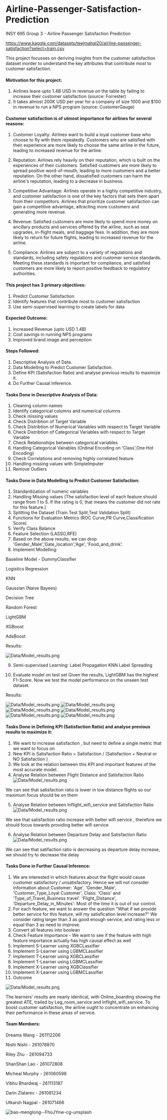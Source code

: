 # Airline-Passenger-Satisfaction-Prediction
INSY 695 Group 3 - Airline Passenger Satisfaction Prediction 

https://www.kaggle.com/datasets/teejmahal20/airline-passenger-satisfaction?select=train.csv

This project focusses on deriving insights from the customer satisfaction dataset inorder to understand the key attributes that contribute most to customer satisfaction.

#### Motivation for this project:

1. Airlines leave upto 1.4B USD in revenue on the table by failing to increase their customer satisfaction (source: Forrester)
2. It takes almost 200K USD per year for a company of size 1000 and $100 in revenue to run a NPS program (source: CustomerGauge)

#### Customer satisfaction is of utmost importance for airlines for several reasons:

1) Customer Loyalty: Airlines want to build a loyal customer base who choose to fly with them repeatedly. Customers who are satisfied with their experience are more likely to choose the same airline in the future, leading to increased revenue for the airline.

2) Reputation: Airlines rely heavily on their reputation, which is built on the experiences of their customers. Satisfied customers are more likely to spread positive word-of-mouth, leading to more customers and a better reputation. On the other hand, dissatisfied customers can harm the airline's reputation, leading to a decrease in business.

3) Competitive Advantage: Airlines operate in a highly competitive industry, and customer satisfaction is one of the key factors that sets them apart from their competitors. Airlines that prioritize customer satisfaction can gain a competitive advantage, attracting more customers and generating more revenue.

4) Revenue: Satisfied customers are more likely to spend more money on ancillary products and services offered by the airline, such as seat upgrades, in-flight meals, and baggage fees. In addition, they are more likely to return for future flights, leading to increased revenue for the airline.

5) Compliance: Airlines are subject to a variety of regulations and standards, including safety regulations and customer service standards. Meeting these standards is important for compliance, and satisfied customers are more likely to report positive feedback to regulatory authorities.

#### This project has 3 primary objectives:

1) Predict Customer Satisfaction
2) Identify features that contribute most to customer satisfaction
3) Use semi-supervised learning to create labels for data

#### Expected Outcome:

1) Increased Revenue (upto USD 1.4B)
2) Cost savings in running NPS programs
3) Improved brand image and perception

#### Steps Followed:

1) Descriptive Analysis of Data.
2) Data Modelling to Predict Customer Satisfaction.
3) Define KPI (Satisfaction Ratio) and analyse previous results to maximize it.
4) Do Further Causal Inference.


#### Tasks Done in Descriptive Analysis of Data:
1) Cleaning column names
2) Identify categorical columns and numerical columns
3) Check missing values
4) Check Distribtion of Target Variable
5) Check Distribtion of Numerical Variables with respect to Target Variable
6) Check Distribtion of Categorical Variables with respect to Target Variable
7) Check Relationships between categorical variables
8) Handling Categorical Vairables (Ordinal Encoding on 'Class',One Hot Encoding)
9) Check Correlations and removing highly correlated feature
10) Handling missing values with SimpleImputer
11) Remove Outliers


#### Tasks Done in Data Modelling to Predict Customer Satisfaction:
1) Standardization of numeric variables
2) Handling Missing values (The satisfaction level of each feature should range from 1 to 5.
    If the rating is 0, that means the customer did not rate for this feature.)
3) Splitting the Dataset (Train Test Split,Test Validation Split)
4) Functions for Evaluation Metrics (ROC Curve,PR Curve,Classification Score)
5) Verify Class Balance
6) Feature Selection (LASSO,RFE)
7) Based on the above results, we can drop 'Gender_Male','Gate_location','Age', 'Food_and_drink'.
8) Implement Modelling:

  Baseline Model - DummyClassifier
  
  Logistics Regression
  
  KNN
  
  Gaussian (Naive Bayees)
  
  Decision Tree
  
  Random Forest
  
  LightGBM
  
  XGBoost
  
  AdsBoost
  
  Results:

![Data/Model_results.png](https://github.com/McGill-MMA-EnterpriseAnalytics/Airline-Passenger-Satisfaction-Prediction/blob/baddd7a9be720d85af68d4d04688f5d496ff9618/Data/Model_results.png)

9) Semi-supervised Learning:
  Label Propagation KNN
  Label Spreading

10) Evaluate model on test set
Given the results, LightGBM has the highest F1-Score. Now we test the model performance on the unseen test dataset.


Results:

![Data/Model_results.png](https://github.com/McGill-MMA-EnterpriseAnalytics/Airline-Passenger-Satisfaction-Prediction/blob/baddd7a9be720d85af68d4d04688f5d496ff9618/Data/git1.png)
![Data/Model_results.png](https://github.com/McGill-MMA-EnterpriseAnalytics/Airline-Passenger-Satisfaction-Prediction/blob/baddd7a9be720d85af68d4d04688f5d496ff9618/Data/git2.png)
![Data/Model_results.png](https://github.com/McGill-MMA-EnterpriseAnalytics/Airline-Passenger-Satisfaction-Prediction/blob/baddd7a9be720d85af68d4d04688f5d496ff9618/Data/git3.png)
![Data/Model_results.png](https://github.com/McGill-MMA-EnterpriseAnalytics/Airline-Passenger-Satisfaction-Prediction/blob/baddd7a9be720d85af68d4d04688f5d496ff9618/Data/git4.png)
![Data/Model_results.png](https://github.com/McGill-MMA-EnterpriseAnalytics/Airline-Passenger-Satisfaction-Prediction/blob/baddd7a9be720d85af68d4d04688f5d496ff9618/Data/git5.png)
![Data/Model_results.png](https://github.com/McGill-MMA-EnterpriseAnalytics/Airline-Passenger-Satisfaction-Prediction/blob/baddd7a9be720d85af68d4d04688f5d496ff9618/Data/git6.png)


#### Tasks Done in Defining KPI (Satisfaction Ratio) and analyse previous results to maximize it:
1) We want to increase satisfaction , but need to define a single metric that we want to focus on
2) New KPI is Satisfaction Ratio = Satisfaction / (Satisfaction + Neutral or NO Satisfaction )
3) We look at the relation between this KPI and important features of the most accurate model. 
4) Analyse Relation between Flight Distance and Satisfaction Ratio
![Data/Model_results.png](https://github.com/McGill-MMA-EnterpriseAnalytics/Airline-Passenger-Satisfaction-Prediction/blob/baddd7a9be720d85af68d4d04688f5d496ff9618/Data/ba1.png)

We can see that satisfaction ratio is lower in low distance flights so our maximum focus should be on them

5) Analyse Relation between Inflight_wifi_service and Satisfaction Ratio
![Data/Model_results.png](https://github.com/McGill-MMA-EnterpriseAnalytics/Airline-Passenger-Satisfaction-Prediction/blob/baddd7a9be720d85af68d4d04688f5d496ff9618/Data/ba2.png)

We see that satisfaction ratio increase with better wifi service , therefore we should focus towards providing better wifi service

6) Analyse Relation between Departure Delay and Satisfaction Ratio
![Data/Model_results.png](https://github.com/McGill-MMA-EnterpriseAnalytics/Airline-Passenger-Satisfaction-Prediction/blob/baddd7a9be720d85af68d4d04688f5d496ff9618/Data/ba3.png)

We can see that satifaction ratio is decreasing as departure delay increase, we should try to decrease the delay

#### Tasks Done in Further Causal Inference:
1) We are interested in which features about the flight would cause customer satisfactory / unsatisfactory. Hence we will not consider information about
   Customer: 'Age', 'Gender_Male', 'Customer_Type_Loyal Customer',
   Class: 'Class' and 'Type_of_Travel_Business travel'.
   'Flight_Distance', 'Departure_Delay_in_Minutes': Most of the time it is out of our control.
2) For each feature, we want to answer the question "What if we provide better service for this feature, will my satisfication level increase?"
   We consider rating larger than 3 as good enough service, and rating less or equal than 3 as need to improve.
3) Convert all features into boolean
4) Check Feature Importance - We want to see if the feature with high feature importance actually has high causal effect as well
5) Implement S-Learner using XGBCLassifier
6) Implement S-Learner using LGBMCLassifier
7) Implement T-Learner using XGBCLassifier
8) Implement T-Learner using LGBMCLassifier
9) Implement X-Learner using XGBClassifier
10) Implement X-Learner using LGBMCLassifier
11) Outcome

![Data/Model_results.png](https://github.com/McGill-MMA-EnterpriseAnalytics/Airline-Passenger-Satisfaction-Prediction/blob/baddd7a9be720d85af68d4d04688f5d496ff9618/Data/Causal_results.png)

The learners' results are nearly identical, with Online_boarding showing the greatest ATE, trailed by Leg_room_service and Inflight_wifi_service. To boost customer satisfaction, the airline ought to concentrate on enhancing their performance in these areas of service.


#### Team Members:
Dreama Wang - 261112206

Nishi Nishi - 261078870

Riley Zhu - 261094733

ShanShan Lao - 261072808

Micheal Murphy - 261060598

Vibhu Bhardwaj - 261113187

Darin Zlatarev - 261081234

Utkarsh Nagpal - 261071466



![bao-menglong--FhoJYnw-cg-unsplash](https://user-images.githubusercontent.com/47519737/219964307-0b876e94-6e03-4b4d-b31f-557d57b354dd.jpg)

